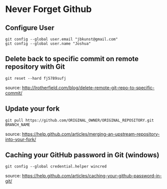 # Never Forget Github

## Configure User
```
git config --global user.email "jbkunst@gmail.com"
git config --global user.name "Joshua"
```

## Delete back to specific commit on remote repository with Git
```
git reset --hard fj5789sufj
```
source: http://lrotherfield.com/blog/delete-remote-git-repo-to-specific-commit/

## Update your fork
```
git pull https://github.com/ORIGINAL_OWNER/ORIGINAL_REPOSITORY.git BRANCH_NAME
```
source: https://help.github.com/articles/merging-an-upstream-repository-into-your-fork/


## Caching your GitHub password in Git (windows)
```
git config --global credential.helper wincred
```
source: https://help.github.com/articles/caching-your-github-password-in-git/

